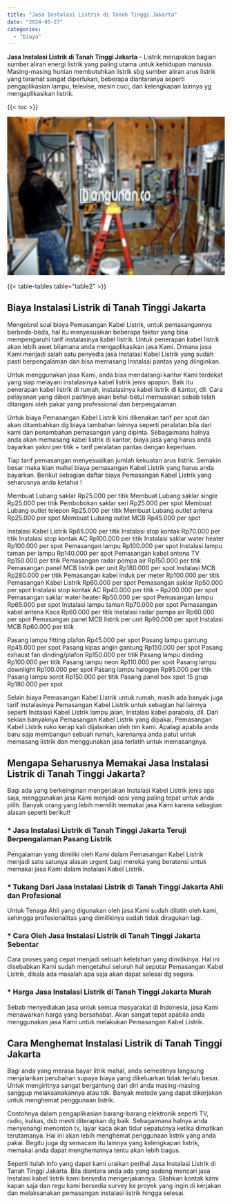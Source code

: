 ```yaml
---
title: "Jasa Instalasi Listrik di Tanah Tinggi Jakarta"
date: "2024-05-27"
categories: 
  - "biaya"
---
```


**Jasa Instalasi Listrik di Tanah Tinggi Jakarta** – Listrik merupakan bagian sumber aliran energi listrik yang paling utama untuk kehidupan manusia. Masing-masing hunian membutuhkan listrik sbg sumber aliran arus listrik yang teramat sangat diperlukan, beberapa diantaranya seperti pengaplikasian lampu, televise, mesin cuci, dan kelengkapan lainnya yg mengaplikasikan listrik.

{{< toc >}}

![Jasa Instalasi Listrik di Tanah Tinggi Jakarta](/images/instalasi-listrik-murah04.png)

{{< table-tables table="table2" >}}

## Biaya Instalasi Listrik di Tanah Tinggi Jakarta

Mengobrol soal biaya Pemasangan Kabel Listrik, untuk pemasangannya berbeda-beda, hal itu menyesuaikan beberapa faktor yang bisa mempengaruhi tarif instalasinya kabel listrik. Untuk penerapan kabel listrik akan lebih awet bilamana anda mengaplikasikan jasa Kami. Dimana jasa Kami menjadi salah satu penyedia jasa Instalasi Kabel Listrik yang sudah pasti berpengalaman dan bisa memasang Instalasi pantas yang diinginkan.

Untuk menggunakan jasa Kami, anda bisa mendatangi kantor Kami terdekat yang siap melayani instalasinya kabel listrik jenis apapun. Baik itu penerapan kabel listrik di rumah, instalasinya kabel listrik di kantor, dll. Cara pelayanan yang diberi pastinya akan betul-betul memuaskan sebab telah ditangani oleh pakar yang professional dan berpengalaman.

Untuk biaya Pemasangan Kabel Listrik kini dikenakan tarif per spot dan akan ditambahkan dg biaya tambahan lainnya seperti peralatan bila dari kami dan penambahan pemasangan yang dipinta. Sebagaimana halnya anda akan memasang kabel listrik di kantor, biaya jasa yang harus anda bayarkan yakni per titik + tarif peralatan pantas dengan keperluan.

Tiap tarif pemasangan menyesuaikan jumlah kekuatan arus listrik. Semakin besar maka kian mahal biaya pemasangan Kabel Listrik yang harus anda bayarkan. Berikut sebagian daftar biaya Pemasangan Kabel Listrik yang seharusnya anda ketahui !

Membuat Lubang saklar Rp25.000 per titik Membuat Lubang saklar single Rp25.000 per titik Pembobokan saklar seri Rp25.000 per spot Membuat Lubang outlet telepon Rp25.000 per titik Membuat Lubang outlet antena Rp25.000 per spot Membuat Lubang outlet MCB Rp45.000 per spot

Instalasi Kabel Listrik Rp65.000 per titik Instalasi stop kontak Rp70.000 per titik Instalasi stop kontak AC Rp100.000 per titik Instalasi saklar water heater Rp100.000 per spot Pemasangan lampu Rp100.000 per spot Instalasi lampu taman per lampu Rp140.000 per spot Pemasangan kabel antena TV Rp150.000 per titik Pemasangan radar pompa air Rp150.000 per titik Pemasangan panel MCB listrik per unit Rp180.000 per spot Instalasi MCB Rp280.000 per titik Pemasangan kabel induk per meter Rp100.000 per titik Pemasangan Kabel Listrik Rp60.000 per spot Pemasangan saklar Rp50.000 per spot Instalasi stop kontak AC Rp40.000 per titik – Rp200.000 per spot Pemasangan saklar water heater Rp50.000 per spot Pemasangan lampu Rp65.000 per spot Instalasi lampu taman Rp70.000 per spot Pemasangan kabel antena Kaca Rp60.000 per titik Instalasi radar pompa air Rp60.000 per spot Pemasangan panel MCB listrik per unit Rp90.000 per spot Instalasi MCB Rp60.000 per titik

Pasang lampu fitting plafon Rp45.000 per spot Pasang lampu gantung Rp45.000 per spot Pasang kipas angin gantung Rp150.000 per spot Pasang exhaust fan dinding/plafon Rp150.000 per titik Pasang lampu dinding Rp100.000 per titik Pasang lampu neon Rp110.000 per spot Pasang lampu downlight Rp100.000 per spot Pasang lampu halogen Rp95.000 per titik Pasang lampu sorot Rp150.000 per titik Pasang panel box spot 15 grup Rp180.000 per spot

Selain biaya Pemasangan Kabel Listrik untuk rumah, masih ada banyak juga tarif instalasinya Pemasangan Kabel Listrik untuk sebagian hal lainnya seperti Instalasi Kabel Listrik lampu jalan, Instalasi kabel parabola, dll. Dari sekian banyaknya Pemasangan Kabel Listrik yang dipakai, Pemasangan Kabel Listrik ruko kerap kali dijalankan oleh tim kami. Apalagi apabila anda baru saja membangun sebuah rumah, karenanya anda patut untuk memasang listrik dan menggunakan jasa terlatih untuk memasangnya.

## Mengapa Seharusnya Memakai Jasa Instalasi Listrik di Tanah Tinggi Jakarta?

Bagi ada yang berkeinginan mengerjakan Instalasi Kabel Listrik jenis apa saja, menggunakan jasa Kami menjadi opsi yang paling tepat untuk anda pilih. Banyak orang yang lebih memilih memakai jasa Kami karena sebagian alasan seperti berikut!

### \* Jasa Instalasi Listrik di Tanah Tinggi Jakarta Teruji Berpengalaman Pasang Listrik

Pengalaman yang dimiliki oleh Kami dalam Pemasangan Kabel Listrik menjadi satu satunya alasan urgent bagi mereka yang beratensi untuk memakai jasa Kami dalam Instalasi Kabel Listrik.

### \* Tukang Dari Jasa Instalasi Listrik di Tanah Tinggi Jakarta Ahli dan Profesional

Untuk Tenaga Ahli yang digunakan oleh jasa Kami sudah dilatih oleh kami, sehingga profesionalitas yang dimilikinya sudah tidak diragukan lagi.

### \* Cara Oleh Jasa Instalasi Listrik di Tanah Tinggi Jakarta Sebentar

Cara proses yang cepat menjadi sebuah kelebihan yang dimilikinya. Hal ini disebabkan Kami sudah mengetahui seluruh hal seputar Pemasangan Kabel Listrik, dikala ada masalah apa saja akan dapat selesai dg segera.

### \* Harga Jasa Instalasi Listrik di Tanah Tinggi Jakarta Murah

Sebab menyediakan jasa untuk semua masyarakat di Indonesia, jasa Kami menawarkan harga yang bersahabat. Akan sangat tepat apabila anda menggunakan jasa Kami untuk melakukan Pemasangan Kabel Listrik.

## Cara Menghemat Instalasi Listrik di Tanah Tinggi Jakarta


Bagi anda yang merasa bayar litrik mahal, anda semestinya langsung menjalankan perubahan supaya biaya yang dikeluarkan tidak terlalu besar. Untuk mengiritnya sangat bergantung dari diri anda masing-masing sanggup melaksanakannya atau tdk. Banyak metode yang dapat dikerjakan untuk menghemat penggunaan listrik.

Contohnya dalam pengaplikasian barang-barang elektronik seperti TV, radio, kulkas, dsb mesti diterapkan dg baik. Sebagaimana halnya anda menyenangi menonton tv, layar kaca akan tidur sepatutnya ketika dimatikan terutamanya. Hal ini akan lebih menghemat penggunaan listrik yang anda pakai. Begitu juga dg semacam itu lainnya yang kelengkapan listrik, memakai anda dapat menghematnya tentu akan lebih bagus.

Seperti itulah info yang dapat kami uraikan perihal Jasa Instalasi Listrik di Tanah Tinggi Jakarta. Bila diantara anda ada yang sedang mencari jasa Instalasi kabel listrik kami bersedia mengerjakannya. Silahkan kontak kami kapan saja dan regu kami bersedia survey ke proyek yang ingin di kerjakan dan melaksanakan pemasangan instalasi listrik hingga selesai.
